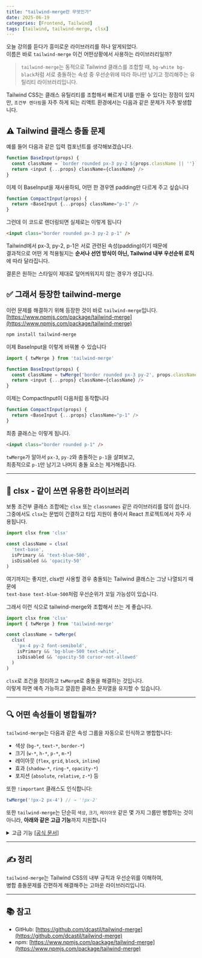 ```yaml
---
title: "tailwind-merge란 무엇인가"
date: 2025-06-19
categories: [Frontend, Tailwind]
tags: [tailwind, tailwind-merge, clsx]
---
```


오늘 강의를 듣다가 흥미로운 라이브러리를 하나 알게되었다.  
이름은 바로 `tailwind-merge` 이건 어떤상황에서 사용하는 라이브러리일까? 

> `tailwind-merge`는 동적으로 Tailwind 클래스를 조합할 때, `bg-white bg-black`처럼 서로 충돌하는 속성 중 우선순위에 따라 하나만 남기고 정리해주는 유틸리티 라이브러리입니다.

Tailwind CSS는 클래스 유틸리티를 조합해서 빠르게 UI를 만들 수 있다는 장점이 있지만, `조건부 렌더링`을 자주 하게 되는 리액트 환경에서는 다음과 같은 문제가 자주 발생합니다.

## ⚠️ Tailwind 클래스 충돌 문제

예를 들어 다음과 같은 입력 컴포넌트를 생각해보겠습니다.

```ts
function BaseInput(props) {
  const className = `border rounded px-3 py-2 ${props.className || ''}`
  return <input {...props} className={className} />
}
```

이제 이 BaseInput을 재사용하되, 어떤 한 경우엔 padding만 다르게 주고 싶습니다

```ts
function CompactInput(props) {
  return <BaseInput {...props} className="p-1" />
}
```

그런데 이 코드로 렌더링되면 실제로는 이렇게 됩니다

```html
<input class="border rounded px-3 py-2 p-1" />
```

Tailwind에서 px-3, py-2, p-1은 서로 관련된 속성(padding)이기 때문에  
결과적으로 어떤 게 적용될지는 **순서나 선언 방식이 아닌, Tailwind 내부 우선순위 로직**에 따라 달라집니다.

결론은 원하는 스타일이 제대로 덮어씌워지지 않는 경우가 생깁니다.

## ✅  그래서 등장한 tailwind-merge

이런 문제를 해결하기 위해 등장한 것이 바로 `tailwind-merge`입니다.  
[https://www.npmjs.com/package/tailwind-merge](https://www.npmjs.com/package/tailwind-merge)

```bash
npm install tailwind-merge
```

이제 BaseInput을 이렇게 바꿔볼 수 있습니다

```ts
import { twMerge } from 'tailwind-merge'

function BaseInput(props) {
  const className = twMerge('border rounded px-3 py-2', props.className)
  return <input {...props} className={className} />
}

```

이제는 CompactInput이 다음처럼 동작합니다
```ts
function CompactInput(props) {
  return <BaseInput {...props} className="p-1" />
}

```
최종 클래스는 이렇게 됩니다.
```html
<input class="border rounded p-1" />
```

`twMerge`가 알아서 `px-3`, `py-2`와 충돌하는 `p-1`을 살펴보고,  
최종적으로 `p-1`만 남기고 나머지 충돌 요소는 제거해줍니다.


---

## 🧠 clsx - 같이 쓰면 유용한 라이브러리

보통 조건부 클래스 조합에는 `clsx` 또는 `classnames` 같은 라이브러리를 많이 씁니다.  
그중에서도 `clsx`는 문법이 간결하고 타입 지원이 좋아서 React 프로젝트에서 자주 사용됩니다.

```ts
import clsx from 'clsx'

const className = clsx(
  'text-base',
  isPrimary && 'text-blue-500',
  isDisabled && 'opacity-50'
)

```

여기까지는 좋지만, clsx만 사용할 경우 충돌되는 Tailwind 클래스는 그냥 나열되기 때문에  
`text-base text-blue-500`처럼 우선순위가 꼬일 가능성이 있습니다.

그래서 이런 식으로 tailwind-merge와 조합해서 쓰는 게 좋습니다.

```ts
import clsx from 'clsx'
import { twMerge } from 'tailwind-merge'

const className = twMerge(
  clsx(
    'px-4 py-2 font-semibold',
    isPrimary && 'bg-blue-500 text-white',
    isDisabled && 'opacity-50 cursor-not-allowed'
  )
)
```

`clsx`로 조건을 정리하고 `twMerg`e로 충돌을 해결하는 것입니다.  
이렇게 하면 예측 가능하고 깔끔한 클래스 문자열을 유지할 수 있습니다.

---

## 🔍 어떤 속성들이 병합될까?

`tailwind-merge`는 다음과 같은 속성 그룹을 자동으로 인식하고 병합합니다:

- 색상 (`bg-*`, `text-*`, `border-*`)
- 크기 (`w-*`, `h-*`, `p-*`, `m-*`)
- 레이아웃 (`flex`, `grid`, `block`, `inline`)
- 효과 (`shadow-*`, `ring-*`, `opacity-*`)
- 포지션 (`absolute`, `relative`, `z-*`) 등

또한 `!important` 클래스도 인식합니다:

```ts
twMerge('!px-2 px-4') // → '!px-2'
```

또한 `tailwind-merge`는 단순히 `색상`, `크기`, `레이아웃` 같은 몇 가지 그룹만 병합하는 것이 아니라, **아래와 같은 고급 기능**까지 지원합니다

<details>
<summary>고급 기능 <a href="https://github.com/dcastil/tailwind-merge/blob/v3.3.1/docs/features.md" target="_blank">[공식 문서]</a></summary>
<div markdown="1">

### ❗ 1. 마지막 충돌 클래스 우선
```ts
twMerge('p-5 p-2 p-4') // → 'p-4'
```

### ❗ 2. 세부 속성은 유지
```ts
twMerge('p-3 px-5') // → 'p-3 px-5'
twMerge('inset-x-4 right-4') // → 'inset-x-4 right-4'
```
### ❗ 3. 비직관적 충돌도 해결
```ts
twMerge('inset-x-px -inset-1') // → '-inset-1'
twMerge('bottom-auto inset-y-6') // → 'inset-y-6'
twMerge('inline block') // → 'block'
```

### ❗ 4. Modifier, 중첩 Modifier 지원
```ts
twMerge('p-2 hover:p-4') // → 'p-2 hover:p-4'
twMerge('hover:p-2 hover:p-4') // → 'hover:p-4'
twMerge('hover:focus:p-2 focus:hover:p-4') // → 'focus:hover:p-4'
```
### ❗ 5. 임의 값 (Arbitrary values) 병합 지원
```ts
twMerge('bg-black bg-(--my-color) bg-[color:var(--mystery-var)]')
// → 'bg-[color:var(--mystery-var)]'

twMerge('grid-cols-[1fr,auto] grid-cols-2')
// → 'grid-cols-2'
```

ambiguous한 값은 `text-[length:...]`처럼 label을 붙여 명확히 해주는 게 좋습니다.

### ❗ 6. 임의 속성 (Arbitrary properties) 지원
```ts
twMerge('[mask-type:luminance] [mask-type:alpha]')
// → '[mask-type:alpha]'

twMerge('[--scroll-offset:56px] lg:[--scroll-offset:44px]')
// → '[--scroll-offset:56px] lg:[--scroll-offset:44px]'
```

### ❗ 7. 임의 variant 지원
```ts
twMerge('[&:nth-child(3)]:py-0 [&:nth-child(3)]:py-4')
// → '[&:nth-child(3)]:py-4'

twMerge('dark:hover:[&:nth-child(3)]:py-0 hover:dark:[&:nth-child(3)]:py-4')
// → 'hover:dark:[&:nth-child(3)]:py-4'
```

### ❗ 8. !important 우선 처리
```ts
twMerge('p-3! p-4! p-5') // → 'p-4! p-5'
twMerge('right-2! -inset-x-1!') // → '-inset-x-1!'
```

### ❗ 9. Postfix modifiers 지원
```ts
twMerge('text-sm leading-6 text-lg/7') // → 'text-lg/7'
```

### ❗ 10. Non-Tailwind 클래스는 보존
```ts
twMerge('p-5 p-2 my-non-tailwind-class p-4')
// → 'my-non-tailwind-class p-4'
```

### ❗ 11. 커스텀 컬러 자동 인식
```ts
twMerge('text-red text-secret-sauce') // → 'text-secret-sauce'
```

### ❗ 12. 여러 인자 조합 가능 (Compositions)
```ts
//multiple arguments
twMerge('some-class', 'another-class yet-another-class', 'so-many-classes')
// → 'some-class another-class yet-another-class so-many-classes'

//conditional classes
twMerge('some-class', undefined, null, false, 0) // → 'some-class'
twMerge('my-class', false && 'not-this', null && 'also-not-this', true && 'but-this') // → 'my-class but-this'

//arrays and nested arrays
twMerge('some-class', [undefined, ['another-class', false]], ['third-class'])
// → 'some-class another-class third-class'
twMerge('hi', true && ['hello', ['hey', false]], false && ['bye'])
// → 'hi hello hey'
```

### ❗ 13. 성능 최적화
- **결과 캐싱**: 최대 500개의 결과를 [LRU 캐시](https://en.wikipedia.org/wiki/Cache_replacement_policies#Least_recently_used_(LRU))로 저장
- **데이터 구조 재사용**: 호출 간 재사용을 통한 연산 최소화
- **지연 초기화(Lazy init)**: 첫 호출 시까지 초기화 지연 → 앱 로딩 성능에 영향 없음

</div>
</details>


---

## ✍️ 정리

`tailwind-merge`는 Tailwind CSS의 내부 규칙과 우선순위를 이해하여,  
병합 충돌문제를 간편하게 해결해주는 고마운 라이브러리입니다.

---

## 📚 참고

- GitHub: [https://github.com/dcastil/tailwind-merge](https://github.com/dcastil/tailwind-merge)
- npm: [https://www.npmjs.com/package/tailwind-merge](https://www.npmjs.com/package/tailwind-merge)
